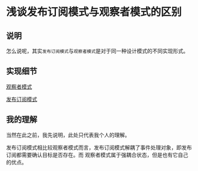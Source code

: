 # 浅谈发布订阅模式与观察者模式的区别

## 说明

怎么说呢，其实`发布订阅模式`与`观察者模式`是对于同一种设计模式的不同实现形式。

## 实现细节

[观察者模式](https://github.com/bigbigDreamer/FCC_Record/blob/master/source-code/DesignPatterns/ObserverMode.js)

[发布订阅模式](https://github.com/bigbigDreamer/FCC_Record/blob/master/source-code/DesignPatterns/PubSubMode.js)

## 我的理解

当然在此之前，我先说明，此处只代表我个人的理解。

发布订阅模式相比较观察者模式而言，发布订阅模式解耦了事件处理对象，即发布订阅都需要确认目标是否存在。而
观察者模式属于强耦合状态，但是也有它自己的优点。